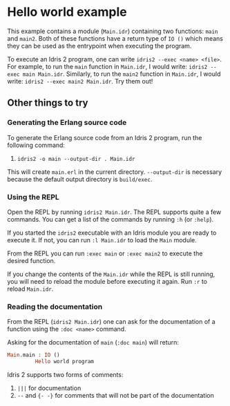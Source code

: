 # Hello world example

This example contains a module (`Main.idr`) containing two functions: `main` and `main2`. Both of these functions have a return type of `IO ()` which means they can be used as the entrypoint when executing the program.

To execute an Idris 2 program, one can write `idris2 --exec <name> <file>`. For example, to run the `main` function in `Main.idr`, I would write: `idris2 --exec main Main.idr`. Similarly, to run the `main2` function in `Main.idr`, I would write: `idris2 --exec main2 Main.idr`. Try them out!


## Other things to try

### Generating the Erlang source code

To generate the Erlang source code from an Idris 2 program, run the following command:
1. `idris2 -o main --output-dir . Main.idr`

This will create `main.erl` in the current directory. `--output-dir` is necessary because the default output directory is `build/exec`.


### Using the REPL

Open the REPL by running `idris2 Main.idr`. The REPL supports quite a few commands. You can get a list of the commands by running `:h` (or `:help`).

If you started the `idris2` executable with an Idris module you are ready to execute it. If not, you can run `:l Main.idr` to load the `Main` module.

From the REPL you can run `:exec main` or `:exec main2` to execute the desired function.

If you change the contents of the `Main.idr` while the REPL is still running, you will need to reload the module before executing it again. Run `:r` to reload `Main.idr`.


### Reading the documentation

From the REPL (`idris2 Main.idr`) one can ask for the documentation of a function using the `:doc <name>` command.

Asking for the documentation of `main` (`:doc main`) will return:
```idris
Main.main : IO ()
         Hello world program
```

Idris 2 supports two forms of comments:
1. `|||` for documentation
2. `--` and `{- -}` for comments that will not be part of the documentation
